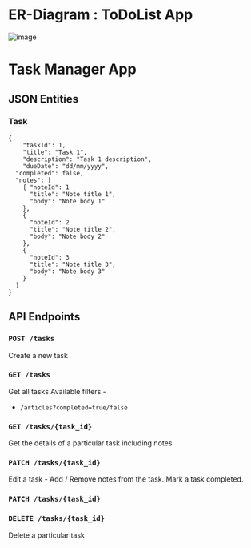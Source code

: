 # ER-Diagram : ToDoList App

![image](https://user-images.githubusercontent.com/17871885/180851293-842fb120-1105-4d46-8e52-17eaa3277dfa.png)


# Task Manager App

## JSON Entities

### Task
    {
	    "taskId": 1,
	    "title": "Task 1",
	    "description": "Task 1 description",
	    "dueDate": "dd/mm/yyyy",
      "completed": false,
      "notes": [
        { "noteId": 1
          "title": "Note title 1",
          "body": "Note body 1"
        },
        {
          "noteId": 2
          "title": "Note title 2",
          "body": "Note body 2"
        },
        {
          "noteId": 3
          "title": "Note title 3",
          "body": "Note body 3"
        }
      ]
    }

## API Endpoints 

### `POST /tasks` 
Create a new task

### `GET /tasks`
Get all tasks
Available filters - 
- `/articles?completed=true/false`

### `GET /tasks/{task_id}`
Get the details of a particular task including notes

### `PATCH /tasks/{task_id}`
Edit a task - Add / Remove notes from the task. Mark a task completed.

### `PATCH /tasks/{task_id}`

### `DELETE /tasks/{task_id}`
Delete a particular task

